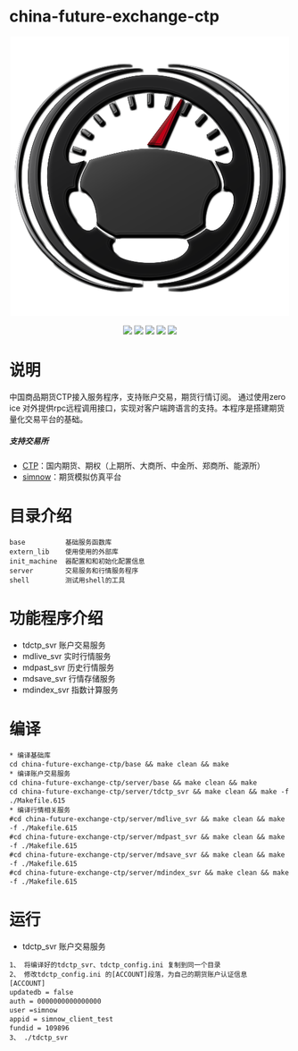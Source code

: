 # china-future-exchange-ctp
<p align="center">
  <img src ="CheNote_Metallic_blacks.png"/>
</p>

<p align="center">
    <img src ="https://img.shields.io/badge/version-1.1.0-blueviolet.svg"/>
    <img src ="https://img.shields.io/badge/platform-windows|linux|macos-yellow.svg"/>
    <img src ="https://img.shields.io/badge/gcc-4.7+-blue.svg" />
    <img src ="https://img.shields.io/github/workflow/status/vnpy/vnpy/Python%20application/master"/>
    <img src ="https://img.shields.io/github/license/vnpy/vnpy.svg?color=orange"/>
</p>

# 说明

中国商品期货CTP接入服务程序，支持账户交易，期货行情订阅。 通过使用zero ice 对外提供rpc远程调用接口，实现对客户端跨语言的支持。本程序是搭建期货量化交易平台的基础。

##### 支持交易所
  * [CTP](https://www.simnow.com.cn/static/apiDownload.action)：国内期货、期权（上期所、大商所、中金所、郑商所、能源所）
  * [simnow](https://www.simnow.com.cn)：期货模拟仿真平台

# 目录介绍
```
base          基础服务函数库
extern_lib	  使用使用的外部库
init_machine  器配置和和初始化配置信息
server		  交易服务和行情服务程序
shell		  测试用shell的工具
```

# 功能程序介绍

* tdctp_svr 账户交易服务
* mdlive_svr 实时行情服务
* mdpast_svr 历史行情服务
* mdsave_svr 行情存储服务
* mdindex_svr 指数计算服务

# 编译
```
* 编译基础库
cd china-future-exchange-ctp/base && make clean && make
* 编译账户交易服务
cd china-future-exchange-ctp/server/base && make clean && make
cd china-future-exchange-ctp/server/tdctp_svr && make clean && make -f ./Makefile.615
* 编译行情相关服务
#cd china-future-exchange-ctp/server/mdlive_svr && make clean && make -f ./Makefile.615
#cd china-future-exchange-ctp/server/mdpast_svr && make clean && make -f ./Makefile.615
#cd china-future-exchange-ctp/server/mdsave_svr && make clean && make -f ./Makefile.615
#cd china-future-exchange-ctp/server/mdindex_svr && make clean && make -f ./Makefile.615
```
# 运行
* tdctp_svr 账户交易服务
```
1、 将编译好的tdctp_svr、tdctp_config.ini 复制到同一个目录
2、 修改tdctp_config.ini 的[ACCOUNT]段落，为自己的期货账户认证信息
[ACCOUNT]
updatedb = false
auth = 0000000000000000
user =simnow
appid = simnow_client_test
fundid = 109896
3、 ./tdctp_svr
```

